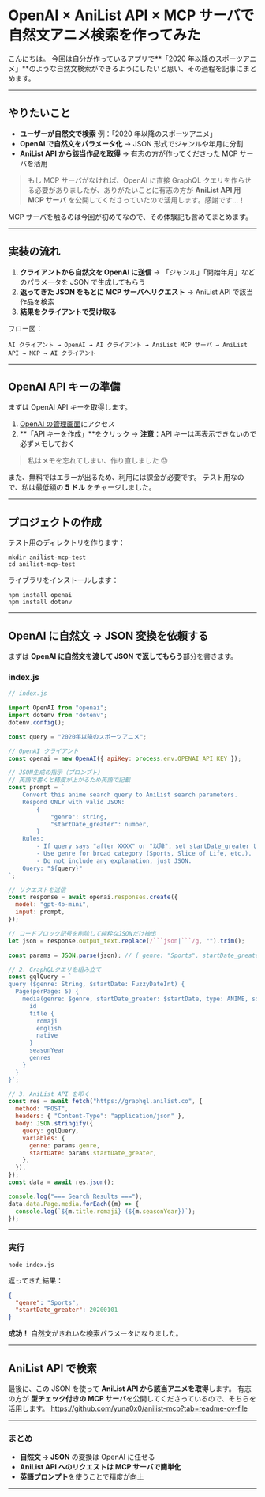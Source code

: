 # OpenAI × AniList API × MCP サーバで自然文アニメ検索を作ってみた

こんにちは。
今回は自分が作っているアプリで\*\*「2020 年以降のスポーツアニメ」\*\*のような自然文検索ができるようにしたいと思い、その過程を記事にまとめます。

---

## やりたいこと

- **ユーザーが自然文で検索**
  例：「2020 年以降のスポーツアニメ」
- **OpenAI で自然文をパラメータ化**
  → JSON 形式でジャンルや年月に分割
- **AniList API から該当作品を取得**
  → 有志の方が作ってくださった MCP サーバを活用

> もし MCP サーバがなければ、OpenAI に直接 GraphQL クエリを作らせる必要がありましたが、ありがたいことに有志の方が **AniList API 用 MCP サーバ** を公開してくださっていたので活用します。感謝です…！

MCP サーバを触るのは今回が初めてなので、その体験記も含めてまとめます。

---

## 実装の流れ

1. **クライアントから自然文を OpenAI に送信**
   → 「ジャンル」「開始年月」などのパラメータを JSON で生成してもらう
2. **返ってきた JSON をもとに MCP サーバへリクエスト**
   → AniList API で該当作品を検索
3. **結果をクライアントで受け取る**

フロー図：

```
AI クライアント → OpenAI → AI クライアント → AniList MCP サーバ → AniList API → MCP → AI クライアント
```

---

## OpenAI API キーの準備

まずは OpenAI API キーを取得します。

1. [OpenAI の管理画面](https://platform.openai.com/)にアクセス
2. \*\*「API キーを作成」\*\*をクリック
   → **注意**：API キーは再表示できないので必ずメモしておく

> 私はメモを忘れてしまい、作り直しました 😓

また、無料ではエラーが出るため、利用には課金が必要です。
テスト用なので、私は最低額の **5 ドル** をチャージしました。

---

## プロジェクトの作成

テスト用のディレクトリを作ります：

```console
mkdir anilist-mcp-test
cd anilist-mcp-test
```

ライブラリをインストールします：

```console
npm install openai
npm install dotenv
```

---

## OpenAI に自然文 → JSON 変換を依頼する

まずは **OpenAI に自然文を渡して JSON で返してもらう**部分を書きます。

### index.js

````javascript
// index.js

import OpenAI from "openai";
import dotenv from "dotenv";
dotenv.config();

const query = "2020年以降のスポーツアニメ";

// OpenAI クライアント
const openai = new OpenAI({ apiKey: process.env.OPENAI_API_KEY });

// JSON生成の指示（プロンプト）
// 英語で書くと精度が上がるため英語で記載
const prompt = `
    Convert this anime search query to AniList search parameters.
    Respond ONLY with valid JSON:
        { 
            "genre": string,
            "startDate_greater": number,
        }
    Rules:
        - If query says "after XXXX" or "以降", set startDate_greater to YYYYMMDD (e.g., 2020年以降 -> 20200101)
        - Use genre for broad category (Sports, Slice of Life, etc.).
        - Do not include any explanation, just JSON.
    Query: "${query}"
`;

// リクエストを送信
const response = await openai.responses.create({
  model: "gpt-4o-mini",
  input: prompt,
});

// コードブロック記号を削除して純粋なJSONだけ抽出
let json = response.output_text.replace(/```json|```/g, "").trim();

const params = JSON.parse(json); // { genre: "Sports", startDate_greater: 20200101 }

// 2. GraphQLクエリを組み立て
const gqlQuery = `
query ($genre: String, $startDate: FuzzyDateInt) {
  Page(perPage: 5) {
    media(genre: $genre, startDate_greater: $startDate, type: ANIME, sort: POPULARITY_DESC) {
      id
      title {
        romaji
        english
        native
      }
      seasonYear
      genres
    }
  }
}`;

// 3. AniList API を叩く
const res = await fetch("https://graphql.anilist.co", {
  method: "POST",
  headers: { "Content-Type": "application/json" },
  body: JSON.stringify({
    query: gqlQuery,
    variables: {
      genre: params.genre,
      startDate: params.startDate_greater,
    },
  }),
});
const data = await res.json();

console.log("=== Search Results ===");
data.data.Page.media.forEach((m) => {
  console.log(`${m.title.romaji} (${m.seasonYear})`);
});
````

---

### 実行

```console
node index.js
```

返ってきた結果：

```json
{
  "genre": "Sports",
  "startDate_greater": 20200101
}
```

**成功！**
自然文がきれいな検索パラメータになりました。

---

## AniList API で検索

最後に、この JSON を使って **AniList API から該当アニメを取得**します。
有志の方が **型チェック付きの MCP サーバ**を公開してくださっているので、そちらを活用します。
https://github.com/yuna0x0/anilist-mcp?tab=readme-ov-file

---

### まとめ

- **自然文 → JSON** の変換は OpenAI に任せる
- **AniList API へのリクエストは MCP サーバで簡単化**
- **英語プロンプト**を使うことで精度が向上

---
